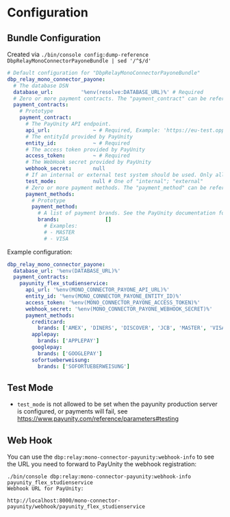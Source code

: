 # Configuration

## Bundle Configuration

Created via `./bin/console config:dump-reference DbpRelayMonoConnectorPayoneBundle | sed '/^$/d'`

```yaml
# Default configuration for "DbpRelayMonoConnectorPayoneBundle"
dbp_relay_mono_connector_payone:
  # The database DSN
  database_url:         '%env(resolve:DATABASE_URL)%' # Required
  # Zero or more payment contracts. The "payment_contract" can be referenced in the "mono" config.
  payment_contracts:
    # Prototype
    payment_contract:
      # The PayUnity API endpoint.
      api_url:              ~ # Required, Example: 'https://eu-test.oppwa.com'
      # The entityId provided by PayUnity
      entity_id:            ~ # Required
      # The access token provided by PayUnity
      access_token:         ~ # Required
      # The WebHook secret provided by PayUnity
      webhook_secret:       null
      # If an internal or external test system should be used. Only allowed to be set with the test server.
      test_mode:            null # One of "internal"; "external"
      # Zero or more payment methods. The "payment_method" can be referenced in the "mono" config.
      payment_methods:
        # Prototype
        payment_method:
          # A list of payment brands. See the PayUnity documentation for more info.
          brands:               []
            # Examples:
            # - MASTER
            # - VISA
```

Example configuration:

```yaml
dbp_relay_mono_connector_payone:
  database_url: '%env(DATABASE_URL)%'
  payment_contracts:
    payunity_flex_studienservice:
      api_url: '%env(MONO_CONNECTOR_PAYONE_API_URL)%'
      entity_id: '%env(MONO_CONNECTOR_PAYONE_ENTITY_ID)%'
      access_token: '%env(MONO_CONNECTOR_PAYONE_ACCESS_TOKEN)%'
      webhook_secret: '%env(MONO_CONNECTOR_PAYONE_WEBHOOK_SECRET)%'
      payment_methods:
        creditcard:
          brands: ['AMEX', 'DINERS', 'DISCOVER', 'JCB', 'MASTER', 'VISA']
        applepay:
          brands: ['APPLEPAY']
        googlepay:
          brands: ['GOOGLEPAY']
        sofortueberweisung:
          brands: ['SOFORTUEBERWEISUNG']
```

## Test Mode

* `test_mode` is not allowed to be set when the payunity production server is configured, or payments will fail, see https://www.payunity.com/reference/parameters#testing

## Web Hook

You can use the `dbp:relay:mono-connector-payunity:webhook-info` to see the URL you need to forward to PayUnity the webhook registration:

```console
./bin/console dbp:relay:mono-connector-payunity:webhook-info payunity_flex_studienservice
Webhook URL for PayUnity:

http://localhost:8000/mono-connector-payunity/webhook/payunity_flex_studienservice
```
